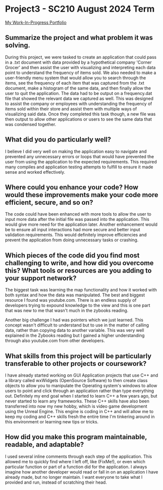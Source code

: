 # Project3 - SC210 August 2024 Term
<a href="https://kindredcoder.github.io/Portfolio/#projects">My Work-In-Progress Portfolio</a>

<h2>Summarize the project and what problem it was solving.</h2>
  <p>During this project, we were tasked to create an application that could pass in a .txt document with data provided by a hypothetical company 'Corner Grocer' and then assist the user with visualizing and interpreting each data point to understand the frequency of items sold. We also needed to make a user-friendly menu system that would allow you to search through the items, see the frequency of each item that was captured from the .txt document, make a histogram of the same data, and then finally allow the user to quit the application. The data had to be output on a frequency.dat file that showed the relevant data we captured as well.
  This was designed to assist the company or employees with understanding the frequency of items sold within their store and assist them with multiple ways of visualizing said data. Once they completed this task though, a new file was then output to allow other applications or users to see the same data that was condensed together.</p>
  
<h2>What did you do particularly well?</h2>
  <p>I believe I did very well on making the application easy to navigate and prevented any unnecessary errors or loops that would have prevented the user from using the application to the expected requirements. This required many compiles and application testing attempts to fulfill to ensure it made sense and worked effectively.</p>
  
<h2>Where could you enhance your code? How would these improvements make your code more efficient, secure, and so on?</h2>
  <p>The code could have been enhanced with more tools to allow the user to input more data after the initial file was passed into the application. This would give more need for the application later. Another enhancement would be to ensure all input interactions had more secure and better input validation requirements. This would definitely improve efficiencies and prevent the application from doing unnecessary tasks or crashing.</p>
  
<h2>Which pieces of the code did you find most challenging to write, and how did you overcome this? What tools or resources are you adding to your support network?</h2>
  <p>The biggest task was learning the map functionality and how it worked with both syntax and how the data was manipulated. The best and biggest resource I found was youtube.com. There is an endless supply of developers trying to expound knowledge to the view and this is one part that was new to me that wasn't much in the zybooks reading.

  Another big challenge I had was pointers which we just learned. This concept wasn't difficult to understand but to use in the matter of calling data, rather than copying data to another variable. This was very well explained in the Zybooks reading but I gained a higher understanding through also youtube.com from other developers.</p>
  
<h2>What skills from this project will be particularly transferable to other projects or coursework?</h2>
  <p>I have already started working on GUI Application projects that use C++ and a library called wxWidgets (OpenSource Software) to then create class objects to allow you to manipulate the Operating system's windows to allow users to point and click through an application rather than type everything out. Definitely my end goal when I started to learn C++ a few years ago, but never started to learn any frameworks.
  These C++ skills have also been transferred into now my new hobby, which is video game development using the Unreal Engine. This engine is coding in C++ and will allow me to keep my coding and C++ skills fresh the entire time I'm tinkering around in this environment or learning new tips or tricks.</p>
  
<h2>How did you make this program maintainable, readable, and adaptable?</h2>
  <p>I used several inline comments through each step of the application. This allowed me to quickly find where I left off, like (FixMe!), or even which particular function or part of a function did for the application. I always imagine how another developer would read or fall in on an application I have already made, but no longer maintain. I want everyone to take what I provided and run, instead of scratching their head.</p>
